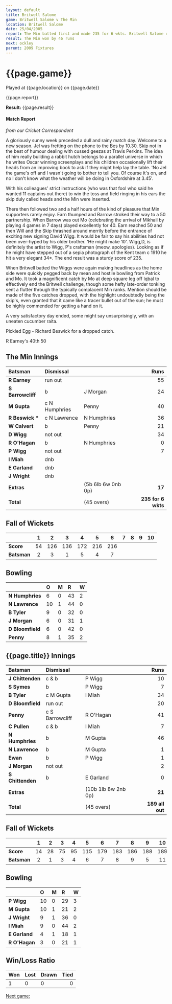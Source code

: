 ```yaml
---
layout: default
title: Britwell Salome
game: Britwell Salome v The Min
location: Britwell Salome
date: 25/04/2005
report: The Min batted first and made 235 for 6 wkts. Britwell Salome replied with 189 all out
result: The Min won by 46 runs
next: ockley
parent: 2009 Fixtures
---
```


# {{page.game}}

Played at {{page.location}} on {{page.date}}

{{page.report}}

**Result:** {{page.result}}

#### Match Report

*from our Cricket Correspondent*

A gloriously sunny week preceded a dull and rainy match day. Welcome to a new season. Jel was fretting on the phone to the Bes by 10.30. Skip not in the best of humour dealing with cussed geezas at Travis Perkins. The idea of him really building a rabbit hutch belongs to a parallel universe in which he writes Oscar winning screenplays and his children occasionally lift their heads from an improving book to ask if they might help lay the table. 'No Jel the game's off and I wasn't going to bother to tell you. Of course it's on, and no I don't know what the weather will be doing in Oxfordshire at 3.45'.

With his colleagues' strict instructions (who was that fool who said he wanted 11 captains out there) to win the toss and field ringing in his ears the skip duly called heads and the Min were inserted.

There then followed two and a half hours of the kind of pleasure that Min supporters rarely enjoy. Earn thumped and Barrow stroked their way to a 50 partnership. When Barrow was out Mo (celebrating the arrival of Mikhail by playing 4 games in 7 days) played excellently for 40. Earn reached 50 and then Will and the Skip thrashed around merrily before the entrance of exciting new signing David Wigg. It would be fair to say his abilities had not been over-hyped by his older brother. 'He might make 10'. Wigg,D, is definitely the artist to Wigg, P's craftsman (meow, apologies). Looking as if he might have stepped out of a sepia photograph of the Kent team c 1910 he hit a very elegant 34*. The end result was a sturdy score of 235.

When Britwell batted the Wiggs were again making headlines as the home side were quickly pegged back by mean and hostile bowling from Patrick and Mo. It took a magnificent catch by Mo at deep square leg off Iqbal to effectively end the Britwell challenge, though some hefty late-order tonking sent a flutter through the typically complacent Min ranks. Mention should be made of the five catches dropped, with the highlight undoubtedly being the skip's, even granted that it came like a tracer bullet out of the sun; he must be highly commended for getting a hand on it.

A very satisfactory day ended, some might say unsurprisingly, with an uneaten cucumber raita.

Pickled Egg - Richard Beswick for a dropped catch.

R Earney's 40th 50

## The Min Innings

| Batsman | Dismissal |  | Runs |
|:---|:---|---|---:|
| **R Earney** | run out |  | 55 |
| **S Barrowcliff** | b | J Morgan | 24 |
| **M Gupta** | c N Humphries | Penny | 40 |
| **R Beswick &#42;** | c N Lawrence | N Humphries | 36 |
| **W Calvert** | b | Penny | 21 |
| **D Wigg** | not out |  | 34 |
| **R O'Hagan** | b | N Humphries | 0 |
| **P Wigg** | not out |  | 7 |
| **I Miah** | dnb |  |  |
| **E Garland** | dnb |  |  |
| **J Wright** | dnb |  |  |
| **Extras** | | (5b 6lb 6w 0nb 0p) | **17** |
| **Total** | | (45 overs) | ****235 for 6 wkts**** |

## Fall of Wickets

| | 1 | 2 | 3 | 4 | 5 | 6 | 7 | 8 | 9 | 10 |
|---|:---:|:---:|:---:|:---:|:---:|:---:|:---:|:---:|:---:|:---:|
| **Score** | 54 | 126 | 136 | 172 | 216 | 216 |  |  |  |  |
| **Batsman** | 2 | 3 | 1 | 5 | 4 | 7 |  |  |  |  |

## Bowling

| | O | M | R | W |
|---|:---|:---|:---|:---|
| **N Humphries** | 6 | 0 | 43 | 2 |
| **N Lawrence** | 10 | 1 | 44 | 0 |
| **B Tyler** | 9 | 0 | 32 | 0 |
| **J Morgan** | 6 | 0 | 31 | 1 |
| **D Bloomfield** | 6 | 0 | 42 | 0 |
| **Penny** | 8 | 1 | 35 | 2 |

## {{page.title}} Innings

| Batsman | Dismissal |  | Runs |
|:---|:---|---|---:|
| **J Chittenden** | c & b | P Wigg | 10 |
| **S Symes** | b | P Wigg | 7 |
| **B Tyler** | c M Gupta | I Miah | 34 |
| **D Bloomfield** | run out |  | 20 |
| **Penny** | c S Barrowcliff | R O'Hagan | 41 |
| **C Pullen** | c & b | I Miah | 7 |
| **N Humphries** | b | M Gupta | 46 |
| **N Lawrence** | b | M Gupta | 1 |
| **Ewan** | b | P Wigg | 1 |
| **J Morgan** | not out |  | 2 |
| **S Chittenden** | b | E Garland | 0 |
| **Extras** | | (10b 1lb 8w 2nb 0p) | **21** |
| **Total** | | (45 overs) | ****189 all out**** | 19

## Fall of Wickets

| | 1 | 2 | 3 | 4 | 5 | 6 | 7 | 8 | 9 | 10 |
|---|:---:|:---:|:---:|:---:|:---:|:---:|:---:|:---:|:---:|:---:|
| **Score** | 14 | 28 | 75 | 95 | 115 | 179 | 183 | 186 | 188 | 189 |
| **Batsman** | 2 | 1 | 3 | 4 | 6 | 7 | 8 | 9 | 5 | 11 |

## Bowling

| | O | M | R | W |
|---|:---|:---|:---|:---|
| **P Wigg** | 10 | 0 | 29 | 3 |
| **M Gupta** | 10 | 1 | 21 | 2 |
| **J Wright** | 9 | 1 | 36 | 0 |
| **I Miah** | 9 | 0 | 44 | 2 |
| **E Garland** | 4 | 1 | 18 | 1 |
| **R O'Hagan** | 3 | 0 | 21 | 1 |

## Win/Loss Ratio

| Won | Lost | Drawn | Tied |
|:---|:---|:---|---:|
| 1 | 0 | 0 | 0 |

[Next game:]({{page.next}})